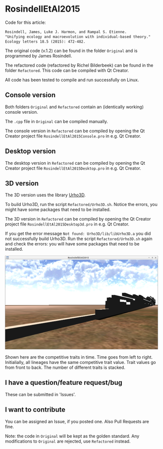 # RosindellEtAl2015

Code for this article:

```
Rosindell, James, Luke J. Harmon, and Rampal S. Etienne.
"Unifying ecology and macroevolution with individual‐based theory." 
Ecology letters 18.5 (2015): 472-482.
```

The original code (v.1.2) can be found in the folder `Original` and is programmed by James Rosindell.

The refactored code (refactored by Richel Bilderbeek) can be found in the folder `Refactored`. This code can be compiled with Qt Creator.

All code has been tested to compile and run successfully on Linux.

## Console version

Both folders `Original` and `Refactored` contain an (identically working) console version.

The `.cpp` file in `Original` can be compiled manually.

The console version in `Refactored` can be compiled by opening the 
Qt Creator project file `RosindellEtAl2015Console.pro` in e.g. Qt Creator.

## Desktop version

The desktop version in `Refactored` can be compiled by opening the 
Qt Creator project file `RosindellEtAl2015Desktop.pro` in e.g. Qt Creator.

## 3D version

The 3D version uses the library [Urho3D](https://github.com/urho3d/Urho3D).

To build Urho3D, run the script `Refactored/Urho3D.sh`. Notice the errors, you might
have some packages that need to be installed.

The 3D version in `Refactored` can be compiled by opening the 
Qt Creator project file `RosindellEtAl2015Desktop3d.pro` in e.g. Qt Creator.

If you get the error message `Not found: Urho3D/lib/libUrho3D.a` you did not successfully build Urho3D.
Run the script `Refactored/Urho3D.sh` again and check the errors: you will have some packages 
that need to be installed.

![Competitive traits in time](RosindellEtAl2015.png)

Shown here are the competitive traits in time. Time goes from left to right. 
Initialially, all lineages have the same competitive trait value. 
Trait values go from front to back.
The number of different traits is stacked.

## I have a question/feature request/bug

These can be submitted in 'Issues'.

## I want to contribute

You can be assigned an Issue, if you posted one. Also Pull Requests are fine.

Note: the code in `Original` will be kept as the golden standard. Any modifications to `Original` are rejected, use
`Refactored` instead.
